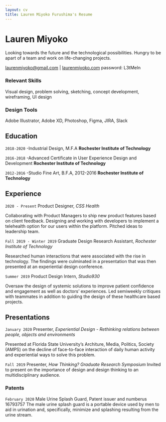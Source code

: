 ```yaml
---
layout: cv
title: Lauren Miyoko Furushima's Resume
---
```

# Lauren Miyoko
Looking towards the future and the technological possibilities. Hungry to be apart of a team and work on life-changing projects.

<div id="webaddress">
<a href="laurenmiyoko@gmail.com">laurenmiyoko@gmail.com</a>
| <a href="laurenmiyoko.com">laurenmiyoko.com</a>
  password: L3tMeIn
</div>


### Relevant Skills

Visual design, problem solving, sketching, concept development, wireframing, UI design

### Design Tools

Adobe Illustrator, Adobe XD, Photoshop, Figma, JIRA, Slack


## Education

`2018-2020`
-Industrial Design, M.F.A
__Rochester Institute of Technology__

`2016-2018`
-Advanced Certificate in User Experience Design and Development
__Rochester Institute of Technology__

`2012-2016`
-Studio Fine Art, B.F.A, 2012-2016
__Rochester Institute of Technology__



## Experience

`2020 - Present`
Product Designer, *CSS Health*

Collaborating with Product Managers to ship new product features based on client feedback. Designing and working with developers to implement a telehealth option for our users within the platform. Pitched ideas to leadership team.

`Fall 2019 - Winter 2019`
Graduate Design Research Assistant, *Rochester Institute of Technology*

Researched human interactions that were associated with the rise in technology. The findings were culminated in a presentation that was then presented at an experiential design conference.

`Summer 2019`
Product Design Intern, *Studio930*

Oversaw the design of systemic solutions to improve patient confidence and engagement as well as doctors’ experiences. Led semiweekly critiques with teammates in addition to guiding the design of these healthcare based projects.


## Presentations

`January 2020`
Presenter, *Experiential Design - Rethinking relations
between people, objects and environments*

Presented at Florida State University’s Architure, Media, Politics, Society (AMPS) on the decline of face-to-face interaction of daily human activity and experiential ways to solve this problem.

`Fall 2019`
Presenter, *How Thinking? Graduate Research Symposium*
Invited to present on the importance of design and design thinking to an multidisciplinary audience.


### Patents

`February 2020`
Male Urine Splash Guard, Patent issuer and numberus 16793757
The male urine splash guard is a portable device used by men to aid in urination and, specifically, minimize and splashing resulting from the urine stream.

<!-- ### Footer

Last updated: December 2020 -->


